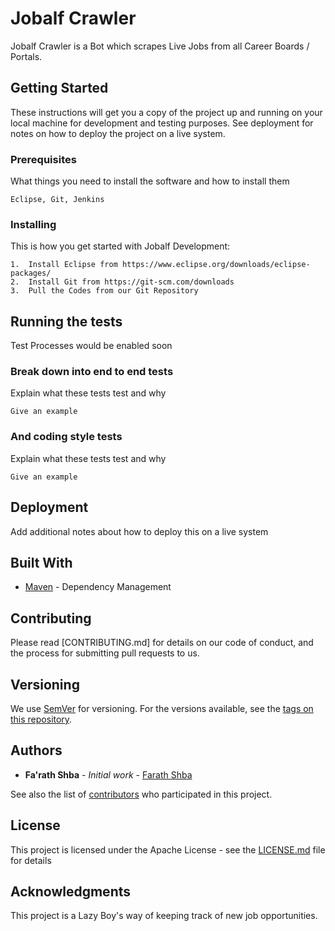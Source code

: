 # Jobalf Crawler

Jobalf Crawler is a Bot which scrapes Live Jobs from all Career Boards / Portals.

## Getting Started

These instructions will get you a copy of the project up and running on your local machine for development and testing purposes. See deployment for notes on how to deploy the project on a live system.

### Prerequisites

What things you need to install the software and how to install them

```
Eclipse, Git, Jenkins
```

### Installing

This is how you get started with Jobalf Development:

```
1.	Install Eclipse from https://www.eclipse.org/downloads/eclipse-packages/
2.	Install Git from https://git-scm.com/downloads
3.	Pull the Codes from our Git Repository
```

## Running the tests

Test Processes would be enabled soon

### Break down into end to end tests

Explain what these tests test and why

```
Give an example
```

### And coding style tests

Explain what these tests test and why

```
Give an example
```

## Deployment

Add additional notes about how to deploy this on a live system

## Built With

* [Maven](https://maven.apache.org/) - Dependency Management

## Contributing

Please read [CONTRIBUTING.md] for details on our code of conduct, and the process for submitting pull requests to us.

## Versioning

We use [SemVer](http://semver.org/) for versioning. For the versions available, see the [tags on this repository](https://github.com/your/project/tags).

## Authors

* **Fa'rath Shba** - *Initial work* - [Farath Shba](https://github.com/farisoft)

See also the list of [contributors](https://github.com/Jobalf/Crawler/graphs/contributors) who participated in this project.

## License

This project is licensed under the Apache License - see the [LICENSE.md](LICENSE.md) file for details

## Acknowledgments

This project is a Lazy Boy's way of keeping track of new job opportunities.

